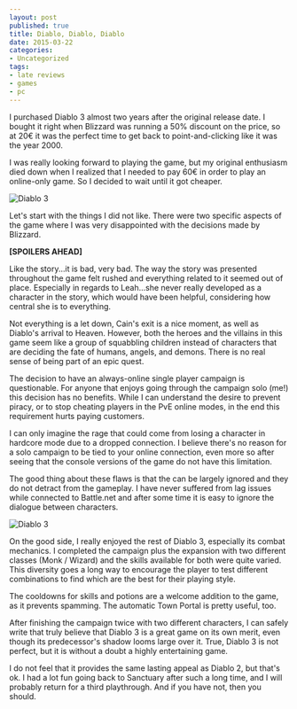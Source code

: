 ```yaml
---
layout: post
published: true
title: Diablo, Diablo, Diablo
date: 2015-03-22
categories:
- Uncategorized
tags:
- late reviews
- games
- pc
---
```

I purchased Diablo 3 almost two years after the original release date. I bought it right when Blizzard was running a 50% discount on the price, so at 20€ it was the perfect time to get back to point-and-clicking like it was the year 2000.

I was really looking forward to playing the game, but my original enthusiasm died down when I realized that I needed to pay 60€ in order to play an online-only game. So I decided to wait until it got cheaper.

<img class="img-responsive" src="http://www.rolspace.com/wp-content/uploads/2015/01/diablo1.jpg" alt="Diablo 3" />

<!--more-->

Let's start with the things I did not like. There were two specific aspects of the game where I was very disappointed with the decisions made by Blizzard.

**[SPOILERS AHEAD]**

Like the story...it is bad, very bad. The way the story was presented throughout the game felt rushed and everything related to it seemed out of place. Especially in regards to Leah...she never really developed as a character in the story, which would have been helpful, considering how central she is to everything.

Not everything is a let down, Cain's exit is a nice moment, as well as Diablo's arrival to Heaven. However, both the heroes and the villains in this game seem like a group of squabbling children instead of characters that are deciding the fate of humans, angels, and demons. There is no real sense of being part of an epic quest.

The decision to have an always-online single player campaign is questionable. For anyone that enjoys going through the campaign solo (me!) this decision has no benefits. While I can understand the desire to prevent piracy, or to stop cheating players in the PvE online modes, in the end this requirement hurts paying customers.

I can only imagine the rage that could come from losing a character in hardcore mode due to a dropped connection. I believe there's no reason for a solo campaign to be tied to your online connection, even more so after seeing that the console versions of the game do not have this limitation.

The good thing about these flaws is that the can be largely ignored and they do not detract from the gameplay. I have never suffered from lag issues while connected to Battle.net and after some time it is easy to ignore the dialogue between characters.

<img class="img-responsive" src="http://www.rolspace.com/wp-content/uploads/2015/01/diablo2.jpg" alt="Diablo 3" />

On the good side, I really enjoyed the rest of Diablo 3, especially its combat mechanics. I completed the campaign plus the expansion with two different classes (Monk / Wizard) and the skills available for both were quite varied. This diversity goes a long way to encourage the player to test different combinations to find which are the best for their playing style.

The cooldowns for skills and potions are a welcome addition to the game, as it prevents spamming. The automatic Town Portal is pretty useful, too.

After finishing the campaign twice with two different characters, I can safely write that truly believe that Diablo 3 is a great game on its own merit, even though its predecessor's shadow looms large over it. True, Diablo 3 is not perfect, but it is without a doubt a highly entertaining game.

I do not feel that it provides the same lasting appeal as Diablo 2, but that's ok. I had a lot fun going back to Sanctuary after such a long time, and I will probably return for a third playthrough. And if you have not, then you should.